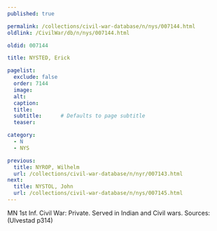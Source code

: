 ```yaml
---
published: true

permalink: /collections/civil-war-database/n/nys/007144.html
oldlink: /CivilWar/db/n/nys/007144.html

oldid: 007144

title: NYSTED, Erick

pagelist:
  exclude: false
  order: 7144
  image: 
  alt:
  caption:
  title:
  subtitle:      # Defaults to page subtitle
  teaser:

category: 
  - N 
  - NYS

previous:
  title: NYROP, Wilhelm
  url: /collections/civil-war-database/n/nyr/007143.html  
next:
  title: NYSTOL, John
  url: /collections/civil-war-database/n/nys/007145.html   
---
```

MN 1st Inf. Civil War: Private. Served in Indian and Civil wars. Sources: (Ulvestad p314)